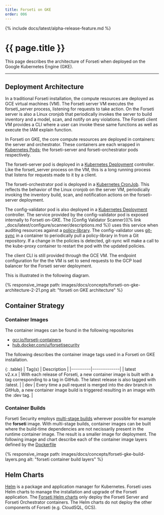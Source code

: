 ```yaml
---
title: Forseti on GKE
order: 006
---
```


{% include docs/latest/alpha-release-feature.md %}

# {{ page.title }}

This page describes the architecture of Forseti when deployed on the Google Kubernetes Engine (GKE).

---

## Deployment Architecture

In a traditional Forseti installation, the compute resources are deployed as GCE virtual machines (VM).  The Forseti server VM executes the forseti_server process, listening for requests to take action.  On the Forseti server is also a Linux cronjob that periodically invokes the server to build inventory and a model, scan, and notify on any violations.  The Forseti client VM provides a CLI where a user can invoke these same functions as well as execute the IAM explain function.

In Forseti on GKE, the core compute resources are deployed in containers: the server and orchestrator.  These containers are each wrapped in [Kubernetes Pods](https://kubernetes.io/docs/concepts/workloads/pods/pod/); the forseti-server and forseti-orchestrator pods respectively.  

The forseti-server pod is deployed in a [Kubernetes Deployment](https://kubernetes.io/docs/concepts/workloads/controllers/deployment/) controller.  Like the forseti_server process on the VM, this is a long running process that listens for requests made to it by a client.

The forseti-orchestrator pod is deployed in a [Kubernetes CronJob](https://kubernetes.io/docs/concepts/workloads/controllers/cron-jobs/).  This reflects the behavior of the Linux cronjob on the server VM, periodically invoking the inventory build, scan, and notification actions on the forseti-server deployment.

The config-validator pod is also deployed in a [Kubernetes Deployment](https://kubernetes.io/docs/concepts/workloads/controllers/deployment/) controller.  The service provided by the config-validator pod is exposed internally to Forseti on-GKE.  The [Config Validator Scanner]({% link _docs/latest/configure/scanner/descriptions.md %}) uses this service when auditing resources against a [policy-library](https://github.com/forseti-security/policy-library/blob/master/docs/user_guide.md).  The config-validator uses [git-sync](https://github.com/kubernetes/git-sync) in a container to periodically pull a policy-library in from a Git repository.  If a change in the policies is detected, git-sync will make a call to the kube-proxy container to restart the pod with the updated policies.

The client CLI is still provided through the GCE VM.  The endpoint configuration for the the VM is set to send requests to the GCP load balancer for the Forseti server deployment.

This is illustrated in the following diagram.

{% responsive_image path: images/docs/concepts/forseti-on-gke-architecture-2-21.png alt: "forseti on GKE architecture" %}

## Container Strategy

### Container Images

The container images can be found in the following repositories

* [gcr.io/forseti-containers](https://console.cloud.google.com/gcr/images/forseti-containers/GLOBAL)
* [hub.docker.com/u/forsetisecurity](https://hub.docker.com/u/forsetisecurity)

The following describes the container image tags used in a Forseti on GKE installation.

{: .table}
|  Tag(s)  |  Description |
|----------|--------------|
| latest<br />v2.x.x | With each release of Forseti, a new container image is built with a tag corresponding to a tag in GitHub.  The latest release is also tagged with :latest. |
| dev | Every time a pull request is merged into the *dev* branch in GitHub, a new container image build is triggered resulting in an image with the :dev tag. |

### Container Builds

Forseti Security employs [multi-stage builds](https://docs.docker.com/develop/develop-images/multistage-build/) wherever possible for example the **forseti** image.  With multi-stage builds, container images can be built where the build-time dependencies are not necissarily present in the runtime container image.  The result is a smaller image for deployment.  The following image and chart describe each of the container image layers defined by the [Dockerfile](https://raw.githubusercontent.com/forseti-security/forseti-security/dev/Dockerfile)


{% responsive_image path: images/docs/concepts/forseti-gke-build-layers.png alt: "forseti container build layers" %}

## Helm Charts

[Helm](https://helm.sh/) is a package and application manager for Kubernetes.  Forseti uses Helm charts to manage the installation and upgrade of the Forseti application.  The [Forseti Helm charts](https://github.com/forseti-security/helm-charts) only deploy the Forseti Server and Forseti Orchestrator containers.  The Helm charts do not deploy the other components of Forseti (e.g. CloudSQL, GCS).






